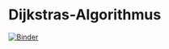 # Dijkstras-Algorithmus
[![Binder](https://mybinder.org/badge_logo.svg)](https://mybinder.org/v2/gh/OHaas61/Dijkstras-Algorithmus/tree/main/HEAD)
